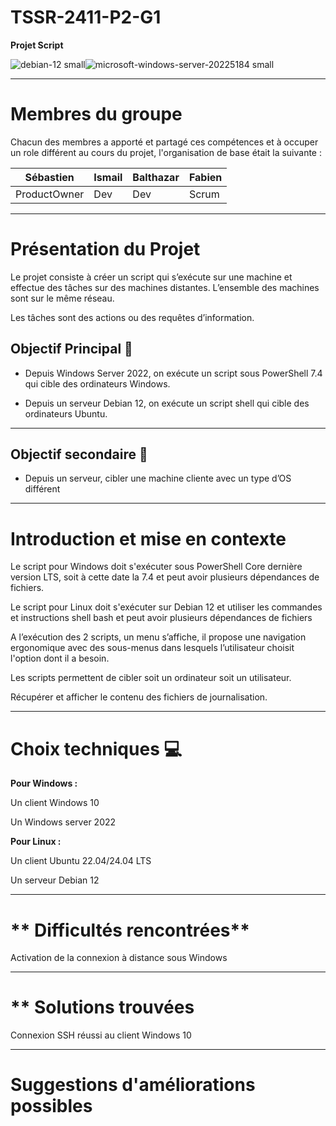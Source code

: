 # TSSR-2411-P2-G1

**Projet Script**

 ![debian-12 small](https://github.com/user-attachments/assets/06d1e488-fcc1-4d70-9ba8-ea322695e98a)![microsoft-windows-server-20225184 small](https://github.com/user-attachments/assets/af86e8a1-de24-4946-b7fe-11f0b8386d58)


---
 # Membres du groupe 
 
 Chacun des membres a apporté et partagé ces compétences et à occuper un role différent au cours du projet, l'organisation de base était la suivante :
 
 |  Sébastien  |    Ismail    |  Balthazar  |     Fabien     |
 | ----------- | ------------ | ----------- | ---------------|
 | ProductOwner|    Dev       |    Dev      |   Scrum        |


---
# **Présentation du Projet**

Le projet consiste à créer un script qui s’exécute sur une machine et effectue des tâches sur des machines distantes.
L’ensemble des machines sont sur le même réseau.

Les tâches sont des actions ou des requêtes d’information.

## **Objectif Principal**  🥅

-  Depuis Windows Server 2022, on exécute un script sous PowerShell 7.4 qui cible des ordinateurs Windows.

-  Depuis un serveur Debian 12, on exécute un script shell qui cible des ordinateurs Ubuntu.

---
## Objectif secondaire  🎯

-  Depuis un serveur, cibler une machine cliente avec un type d’OS différent


---
# **Introduction et mise en contexte**

Le script pour Windows doit s'exécuter sous PowerShell Core dernière version LTS, soit à cette date la 7.4 et peut avoir plusieurs dépendances de fichiers.

Le script pour Linux doit s'exécuter sur Debian 12 et utiliser les commandes et instructions shell bash et peut avoir plusieurs dépendances de fichiers

A l’exécution des 2 scripts, un menu s’affiche, il propose une navigation ergonomique avec des sous-menus dans lesquels l’utilisateur choisit l'option dont il a besoin.

Les scripts permettent de cibler soit un ordinateur soit un utilisateur. 

Récupérer et afficher le contenu des fichiers de journalisation.


---
# **Choix techniques** 💻

**Pour Windows :**

Un client Windows 10

Un Windows server 2022

**Pour Linux :**

Un client Ubuntu 22.04/24.04 LTS

Un serveur Debian 12


---
# ** Difficultés rencontrées**

Activation de la connexion à distance sous Windows


---
# ** Solutions trouvées

Connexion SSH réussi au client Windows 10

---
# **Suggestions d'améliorations possibles**
 




  
  
